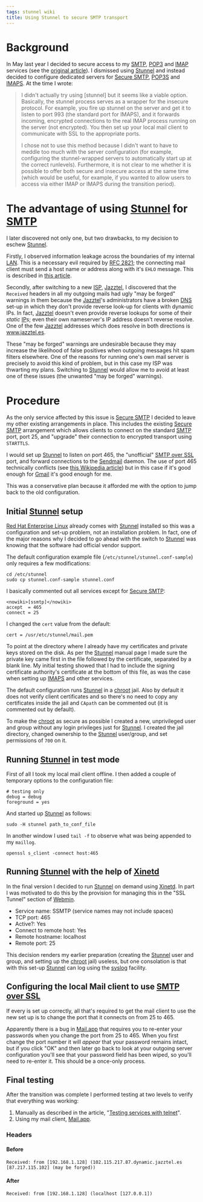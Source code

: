 ```yaml
---
tags: stunnel wiki
title: Using Stunnel to secure SMTP transport
---
```


# Background

In May last year I decided to secure access to my [SMTP](/wiki/SMTP), [POP3](/wiki/POP3) and [IMAP](/wiki/IMAP) services (see the [original article](http://wincent.dev/a/knowledge-base/archives/2006/05/ssh_tunneling_a.php)). I dismissed using [Stunnel](/wiki/Stunnel) and instead decided to configure dedicated servers for [Secure SMTP](/wiki/Secure_SMTP), [POP3S](/wiki/POP3S) and [IMAPS](/wiki/IMAPS). At the time I wrote:

> I didn't actually try using \[stunnel\] but it seems like a viable option. Basically, the stunnel process serves as a wrapper for the insecure protocol. For example, you fire up stunnel on the server and get it to listen to port 993 (the standard port for IMAPS), and it forwards incoming, encrypted connections to the real IMAP process running on the server (not encrypted). You then set up your local mail client to communicate with SSL to the appropriate ports.
>
> I chose not to use this method because I didn't want to have to meddle too much with the server configuration (for example, configuring the stunnel-wrapped servers to automatically start up at the correct runlevels). Furthermore, it is not clear to me whether it is possible to offer both secure and insecure access at the same time (which would be useful, for example, if you wanted to allow users to access via either IMAP or IMAPS during the transition period).

# The advantage of using [Stunnel](/wiki/Stunnel) for [SMTP](/wiki/SMTP)

I later discovered not only one, but two drawbacks, to my decision to eschew [Stunnel](/wiki/Stunnel).

Firstly, I observed information leakage across the boundaries of my internal [LAN](/wiki/LAN). This is a necessary evil required by [RFC 2821](/wiki/RFC_2821); the connecting mail client must send a host name or address along with it's `EHLO` message. This is described in [this article](http://wincent.dev/a/about/wincent/weblog/archives/2007/01/information_lea.php).

Secondly, after switching to a new [ISP](/wiki/ISP), [Jazztel](/wiki/Jazztel), I discovered that the `Received` headers in all my outgoing mails had ugly "may be forged" warnings in them because the [Jazztel](/wiki/Jazztel)'s administrators have a broken [DNS](/wiki/DNS) set-up in which they don't provide reverse look-up for clients with dynamic IPs. In fact, [Jazztel](/wiki/Jazztel) doesn't even provide reverse lookups for some of their _static_ [IP](/wiki/IP)s; even their own nameserver's IP address doesn't reverse resolve. One of the few [Jazztel](/wiki/Jazztel) addresses which does resolve in both directions is www.jazztel.es.

These "may be forged" warnings are undesirable because they may increase the likelihood of false positives when outgoing messages hit spam filters elsewhere. One of the reasons for running one's own mail server is precisely to avoid this kind of problem, but in this case my ISP was thwarting my plans. Switching to [Stunnel](/wiki/Stunnel) would allow me to avoid at least one of these issues (the unwanted "may be forged" warnings).

# Procedure

As the only service affected by this issue is [Secure SMTP](/wiki/Secure_SMTP) I decided to leave my other existing arrangements in place. This includes the existing [Secure SMTP](/wiki/Secure_SMTP) arrangement which allows clients to connect on the standard [SMTP](/wiki/SMTP) port, port 25, and "upgrade" their connection to encrypted transport using `STARTTLS`.

I would set up [Stunnel](/wiki/Stunnel) to listen on port 465, the "unofficial" [SMTP over SSL](/wiki/SMTP_over_SSL) port, and forward connections to the [Sendmail](/wiki/Sendmail) daemon. The use of port 465 technically conflicts (see [this Wikipedia article](http://en.wikipedia.org/wiki/List_of_TCP_and_UDP_port_numbers)) but in this case if it's good enough for [Gmail](/wiki/Gmail) it's good enough for me.

This was a conservative plan because it afforded me with the option to jump back to the old configuration.

## Initial [Stunnel](/wiki/Stunnel) setup

[Red Hat Enterprise Linux](/wiki/Red_Hat_Enterprise_Linux) already comes with [Stunnel](/wiki/Stunnel) installed so this was a configuration and set-up problem, not an installation problem. In fact, one of the major reasons why I decided to go ahead with the switch to [Stunnel](/wiki/Stunnel) was knowing that the software had official vendor support.

The default configuration example file (`/etc/stunnel/stunnel.conf-sample`) only requires a few modifications:

    cd /etc/stunnel
    sudo cp stunnel.conf-sample stunnel.conf

I basically commented out all services except for [Secure SMTP](/wiki/Secure_SMTP):

    <nowiki>[ssmtp]</nowiki>
    accept  = 465
    connect = 25

I changed the `cert` value from the default:

    cert = /usr/etc/stunnel/mail.pem

To point at the directory where I already have my certificates and private keys stored on the disk. As per the [Stunnel](/wiki/Stunnel) manual page I made sure the private key came first in the file followed by the certificate, separated by a blank line. My initial testing showed that I had to include the signing certificate authority's certificate at the bottom of this file, as was the case when setting up [IMAPS](/wiki/IMAPS) and other services.

The default configuration runs [Stunnel](/wiki/Stunnel) in a [chroot](/wiki/chroot) jail. Also by default it does not verify client certificates and so there's no need to copy any certificates inside the jail and `CApath` can be commented out (it is commented out by default).

To make the [chroot](/wiki/chroot) as secure as possible I created a new, unprivileged user and group without any login privileges just for [Stunnel](/wiki/Stunnel). I created the jail directory, changed ownership to the [Stunnel](/wiki/Stunnel) user/group, and set permissions of `700` on it.

## Running [Stunnel](/wiki/Stunnel) in test mode

First of all I took my local mail client offline. I then added a couple of temporary options to the configuration file:

    # testing only
    debug = debug
    foreground = yes

And started up [Stunnel](/wiki/Stunnel) as follows:

    sudo -H stunnel path_to_conf_file

In another window I used `tail -f` to observe what was being appended to my `maillog`.

    openssl s_client -connect host:465

## Running [Stunnel](/wiki/Stunnel) with the help of [Xinetd](/wiki/Xinetd)

In the final version I decided to run [Stunnel](/wiki/Stunnel) on demand using [Xinetd](/wiki/Xinetd). In part I was motivated to do this by the provision for managing this in the "SSL Tunnel" section of [Webmin](/wiki/Webmin).

-   Service name: SSMTP (service names may not include spaces)
-   TCP port: 465
-   Active?: Yes
-   Connect to remote host: Yes
-   Remote hostname: localhost
-   Remote port: 25

This decision renders my earlier preparation (creating the [Stunnel](/wiki/Stunnel) user and group, and setting up the [chroot](/wiki/chroot) jail) useless, but one consolation is that with this set-up [Stunnel](/wiki/Stunnel) can log using the [syslog](/wiki/syslog) facility.

## Configuring the local Mail client to use [SMTP over SSL](/wiki/SMTP_over_SSL)

If every is set up correctly, all that's required to get the mail client to use the new set up is to change the port that it connects on from 25 to 465.

Apparently there is a bug in [Mail.app](/wiki/Mail.app) that requires you to re-enter your passwords when you change the port from 25 to 465. When you first change the port number it will _appear_ that your password remains intact, but if you click "OK" and then later go back to look at your outgoing server configuration you'll see that your password field has been wiped, so you'll need to re-enter it. This should be a once-only process.

## Final testing

After the transition was complete I performed testing at two levels to verify that everything was working:

1.  Manually as described in the article, "[Testing services with telnet](/wiki/Testing_services_with_telnet)".
2.  Using my mail client, [Mail.app](/wiki/Mail.app).

### Headers

#### Before

    Received: from [192.168.1.128] (102.115.217.87.dynamic.jazztel.es [87.217.115.102] (may be forged))

#### After

    Received: from [192.168.1.128] (localhost [127.0.0.1])
